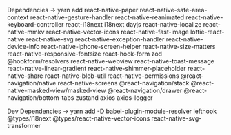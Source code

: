 Dependencies ->
yarn add react-native-paper react-native-safe-area-context react-native-gesture-handler react-native-reanimated react-native-keyboard-controller react-i18next i18next dayjs react-native-localize react-native-mmkv react-native-vector-icons react-native-fast-image lottie-react-native react-native-svg react-native-exception-handler react-native-device-info react-native-iphone-screen-helper react-native-size-matters react-native-responsive-fontsize react-hook-form zod @hookform/resolvers react-native-webview react-native-toast-message react-native-linear-gradient react-native-shimmer-placeholder react-native-share react-native-blob-util react-native-permissions @react-navigation/native react-native-screens @react-navigation/stack @react-native-masked-view/masked-view @react-navigation/drawer @react-navigation/bottom-tabs zustand axios axios-logger

Dev Dependencies ->
yarn add -D babel-plugin-module-resolver lefthook @types/i18next @types/react-native-vector-icons react-native-svg-transformer
